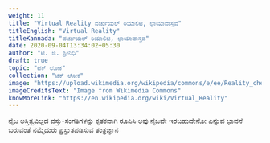 ```yaml
---
weight: 11
title: "Virtual Reality ವರ್ಚುಯಲ್ ರಿಯಾಲಿಟಿ, ಛಾಯಾವಾಸ್ತವ"
titleEnglish: "Virtual Reality"
titleKannada: "ವರ್ಚುಯಲ್ ರಿಯಾಲಿಟಿ, ಛಾಯಾವಾಸ್ತವ"
date: 2020-09-04T13:34:02+05:30
author: "ಟಿ. ಜಿ. ಶ್ರೀನಿಧಿ"
draft: true
topic: "ಟೆಕ್ ಲೋಕ"
collection: "ಟೆಕ್ ಲೋಕ"
image: "https://upload.wikimedia.org/wikipedia/commons/e/ee/Reality_check_ESA384313.jpg"
imageCreditsText: "Image from Wikimedia Commons"
knowMoreLink: "https://en.wikipedia.org/wiki/Virtual_Reality"
---
```



ನೈಜ ಅಸ್ತಿತ್ವವಿಲ್ಲದ ವಸ್ತು-ಸಂಗತಿಗಳನ್ನು ಕೃತಕವಾಗಿ ರೂಪಿಸಿ ಅವು ನೈಜವೇ ಇರಬಹುದೇನೋ ಎನ್ನುವ ಭಾವನೆ ಬರುವಂತೆ ನಮ್ಮೆದುರು ಪ್ರಸ್ತುತಪಡಿಸುವ ತಂತ್ರಜ್ಞಾನ